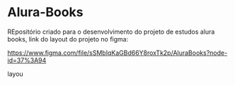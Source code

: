 # Alura-Books
REpositório criado para o desenvolvimento do projeto de estudos alura books, link do layout do projeto no figma:

https://www.figma.com/file/sSMbIqKaGBd66Y8roxTk2p/AluraBooks?node-id=37%3A94

layou

